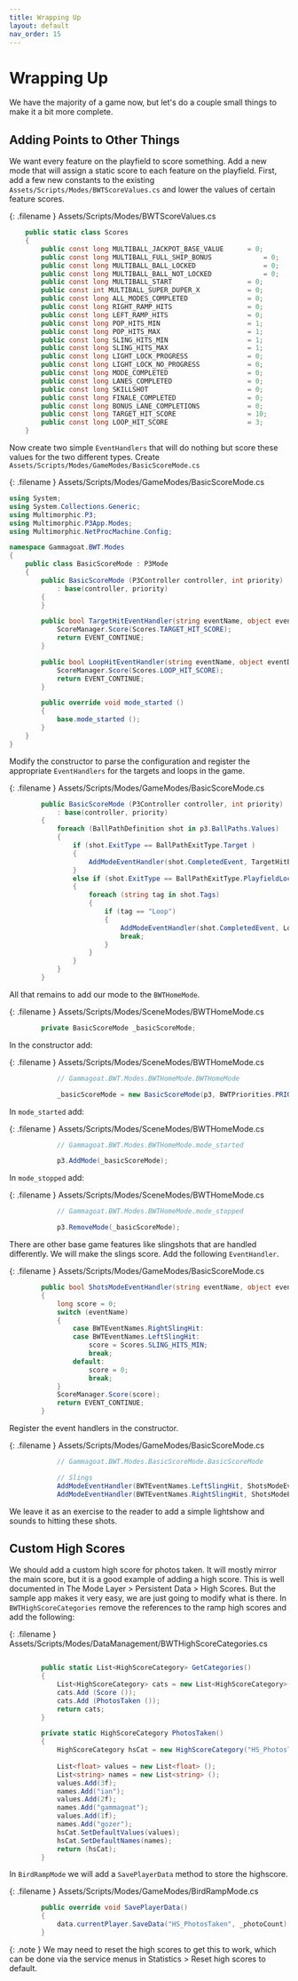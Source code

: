 ```yaml
---
title: Wrapping Up
layout: default
nav_order: 15
---
```


# Wrapping Up

We have the majority of a game now, but let's do a couple small things to make it a bit more complete.

## Adding Points to Other Things

We want every feature on the playfield to score something. Add a new mode that will assign a static score to each feature on the playfield. First, add a few new constants to the existing `Assets/Scripts/Modes/BWTScoreValues.cs` and lower the values of certain feature scores.

{: .filename }
Assets/Scripts/Modes/BWTScoreValues.cs

```csharp
    public static class Scores
    {
        public const long MULTIBALL_JACKPOT_BASE_VALUE      = 0;
        public const long MULTIBALL_FULL_SHIP_BONUS             = 0;
        public const long MULTIBALL_BALL_LOCKED                 = 0;
        public const long MULTIBALL_BALL_NOT_LOCKED             = 0;
        public const long MULTIBALL_START                   = 0;
        public const int MULTIBALL_SUPER_DUPER_X            = 0;
        public const long ALL_MODES_COMPLETED               = 0;
        public const long RIGHT_RAMP_HITS                   = 0;
        public const long LEFT_RAMP_HITS                    = 0;
        public const long POP_HITS_MIN                      = 1;
        public const long POP_HITS_MAX                      = 1;
        public const long SLING_HITS_MIN                    = 1;
        public const long SLING_HITS_MAX                    = 1;
        public const long LIGHT_LOCK_PROGRESS               = 0;
        public const long LIGHT_LOCK_NO_PROGRESS            = 0;
        public const long MODE_COMPLETED                    = 0;
        public const long LANES_COMPLETED                   = 0;
        public const long SKILLSHOT                         = 0;
        public const long FINALE_COMPLETED                  = 0;
        public const long BONUS_LANE_COMPLETIONS            = 0;
        public const long TARGET_HIT_SCORE                  = 10;
        public const long LOOP_HIT_SCORE                    = 3;
    }
```

Now create two simple `EventHandlers` that will do nothing but score these values for the two different types.
Create `Assets/Scripts/Modes/GameModes/BasicScoreMode.cs`

{: .filename }
Assets/Scripts/Modes/GameModes/BasicScoreMode.cs

```csharp
using System;
using System.Collections.Generic;
using Multimorphic.P3;
using Multimorphic.P3App.Modes;
using Multimorphic.NetProcMachine.Config;

namespace Gammagoat.BWT.Modes
{
    public class BasicScoreMode : P3Mode
    {
        public BasicScoreMode (P3Controller controller, int priority)
            : base(controller, priority)
        {
        }

        public bool TargetHitEventHandler(string eventName, object eventData) {
            ScoreManager.Score(Scores.TARGET_HIT_SCORE);
            return EVENT_CONTINUE;
        }

        public bool LoopHitEventHandler(string eventName, object eventData) {
            ScoreManager.Score(Scores.LOOP_HIT_SCORE);
            return EVENT_CONTINUE;
        }

        public override void mode_started ()
        {
            base.mode_started ();
        }
    }
}
```

Modify the constructor to parse the configuration and register the appropriate `EventHandlers` for the targets and loops in the game.

{: .filename }
Assets/Scripts/Modes/GameModes/BasicScoreMode.cs

```csharp
        public BasicScoreMode (P3Controller controller, int priority)
            : base(controller, priority)
        {
            foreach (BallPathDefinition shot in p3.BallPaths.Values)
            {
                if (shot.ExitType == BallPathExitType.Target )
                {
                    AddModeEventHandler(shot.CompletedEvent, TargetHitEventHandler, priority);
                }
                else if (shot.ExitType == BallPathExitType.PlayfieldLocation)
                {
                    foreach (string tag in shot.Tags)
                    {
                        if (tag == "Loop")
                        {
                            AddModeEventHandler(shot.CompletedEvent, LoopHitEventHandler, priority);
                            break;
                        }
                    }
                }
            }
        }
```

All that remains to add our mode to the `BWTHomeMode`.

{: .filename }
Assets/Scripts/Modes/SceneModes/BWTHomeMode.cs

```csharp
        private BasicScoreMode _basicScoreMode;
```

In the constructor add:
    
{: .filename }
Assets/Scripts/Modes/SceneModes/BWTHomeMode.cs

```csharp
            // Gammagoat.BWT.Modes.BWTHomeMode.BWTHomeMode

            _basicScoreMode = new BasicScoreMode(p3, BWTPriorities.PRIORITY_HOME - 1);
```

In `mode_started` add:

{: .filename }
Assets/Scripts/Modes/SceneModes/BWTHomeMode.cs

```csharp
            // Gammagoat.BWT.Modes.BWTHomeMode.mode_started

            p3.AddMode(_basicScoreMode);
```

In `mode_stopped` add:

{: .filename }
Assets/Scripts/Modes/SceneModes/BWTHomeMode.cs

```csharp
            // Gammagoat.BWT.Modes.BWTHomeMode.mode_stopped

            p3.RemoveMode(_basicScoreMode);
```

There are other base game features like slingshots that are handled differently. We will make the slings score. Add the following `EventHandler`.

{: .filename }
Assets/Scripts/Modes/GameModes/BasicScoreMode.cs

```csharp
        public bool ShotsModeEventHandler(string eventName, object eventData)
        {
            long score = 0;
            switch (eventName)
            {
                case BWTEventNames.RightSlingHit:
                case BWTEventNames.LeftSlingHit:
                    score = Scores.SLING_HITS_MIN;
                    break;
                default:
                    score = 0;
                    break;
            }       
            ScoreManager.Score(score);
            return EVENT_CONTINUE;
        }
```

Register the event handlers in the constructor.

{: .filename }
Assets/Scripts/Modes/GameModes/BasicScoreMode.cs

```csharp
            // Gammagoat.BWT.Modes.BasicScoreMode.BasicScoreMode

            // Slings
            AddModeEventHandler(BWTEventNames.LeftSlingHit, ShotsModeEventHandler, priority);
            AddModeEventHandler(BWTEventNames.RightSlingHit, ShotsModeEventHandler, priority);
```

We leave it as an exercise to the reader to add a simple lightshow and sounds to hitting these shots.

## Custom High Scores

We should add a custom high score for photos taken. It will mostly mirror the main score, but it is a good example of adding a high score. This is well documented in The Mode Layer > Persistent Data > High Scores. But the sample app makes it very easy, we are just going to modify what is there. In `BWTHighScoreCategories` remove the references to the ramp high scores and add the following:

{: .filename }
Assets/Scripts/Modes/DataManagement/BWTHighScoreCategories.cs

```csharp

        public static List<HighScoreCategory> GetCategories()
        {
            List<HighScoreCategory> cats = new List<HighScoreCategory>();
            cats.Add (Score ());
            cats.Add (PhotosTaken ());
            return cats;
        }

        private static HighScoreCategory PhotosTaken()
        {
            HighScoreCategory hsCat = new HighScoreCategory("HS_PhotosTaken", "Photos Taken", 3);
        
            List<float> values = new List<float> ();
            List<string> names = new List<string> ();
            values.Add(3f);
            names.Add("ian");
            values.Add(2f);
            names.Add("gammagoat");
            values.Add(1f);
            names.Add("gozer");
            hsCat.SetDefaultValues(values);
            hsCat.SetDefaultNames(names);
            return (hsCat);
        }
```

In `BirdRampMode` we will add a `SavePlayerData` method to store the highscore.

{: .filename }
Assets/Scripts/Modes/GameModes/BirdRampMode.cs

```csharp
        public override void SavePlayerData()
        {
            data.currentPlayer.SaveData("HS_PhotosTaken", _photoCount);
        }
```

{: .note }
We may need to reset the high scores to get this to work, which can be done via the service menus in Statistics > Reset high scores to default.

